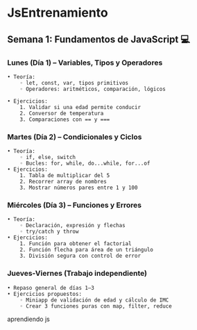 # JsEntrenamiento

## Semana 1: Fundamentos de JavaScript 💻
### Lunes (Día 1) – Variables, Tipos y Operadores
    • Teoría:
        ◦ let, const, var, tipos primitivos
        ◦ Operadores: aritméticos, comparación, lógicos

    • Ejercicios:
        1. Validar si una edad permite conducir
        2. Conversor de temperatura
        3. Comparaciones con == y ===

### Martes (Día 2) – Condicionales y Ciclos
    • Teoría:
        ◦ if, else, switch
        ◦ Bucles: for, while, do...while, for...of
    • Ejercicios:
        1. Tabla de multiplicar del 5
        2. Recorrer array de nombres
        3. Mostrar números pares entre 1 y 100

### Miércoles (Día 3) – Funciones y Errores
    • Teoría:
        ◦ Declaración, expresión y flechas
        ◦ try/catch y throw
    • Ejercicios:
        1. Función para obtener el factorial
        2. Función flecha para área de un triángulo
        3. División segura con control de error

### Jueves-Viernes (Trabajo independiente)
    • Repaso general de días 1–3
    • Ejercicios propuestos:
        ◦ Miniapp de validación de edad y cálculo de IMC
        ◦ Crear 3 funciones puras con map, filter, reduce
aprendiendo js
